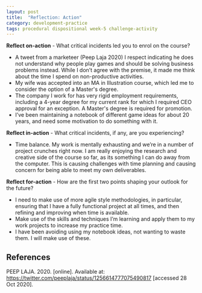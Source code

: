 ```yaml
---
layout: post
title:  "Reflection: Action"
category: development-practice
tags: procedural dispositional week-5 challenge-activity
---
```

**Reflect on-action** - What critical incidents led you to enrol on the course?

* A tweet from a marketeer (Peep Laja 2020) I respect indicating he does not understand why people play games and should be solving business problems instead. While I don’t agree with the premise, it made me think about the time I spend on non-productive activities.
* My wife was accepted into an MA in Illustration course, which led me to consider the option of a Master's degree.
* The company I work for has very rigid employment requirements, including a 4-year degree for my current rank for which I required CEO approval for an exception. A Master's degree is required for promotion.
* I’ve been maintaining a notebook of different game ideas for about 20 years, and need some motivation to do something with it.

**Reflect in-action** - What critical incidents, if any, are you experiencing?
* Time balance. My work is mentally exhausting and we’re in a number of project crunches right now. I am really enjoying the research and creative side of the course so far, as its something I can do away from the computer. This is causing challenges with time planning and causing concern for being able to meet my own deliverables.

**Reflect for-action** - How are the first two points shaping your outlook for the future?
* I need to make use of more agile style methodologies, in particular, ensuring that I have a fully functional project at all times, and then refining and improving when time is available.
* Make use of the skills and techniques I’m learning and apply them to my work projects to increase my practice time.
* I have been avoiding using my notebook ideas, not wanting to waste them. I will make use of these.

## References

PEEP LAJA. 2020. [online]. Available at: https://twitter.com/peeplaja/status/1256614777075490817 [accessed 28 Oct 2020].
